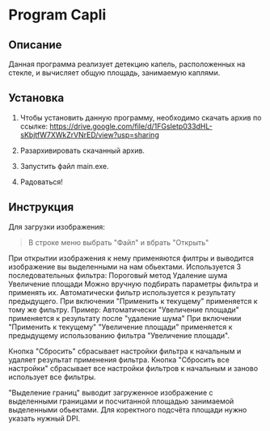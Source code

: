 # Program Capli
## Описание
Данная программа реализует детекцию капель, расположенных на стекле, и вычисляет общую площадь, занимаемую каплями.

## Установка
1) Чтобы установить данную программу, необходимо скачать архив по ссылке:
https://drive.google.com/file/d/1FGsIetp033dHL-sKbjtfW7XWkZrVNrED/view?usp=sharing

2) Разархивировать скачанный архив.

3) Запустить файл main.exe.

4) Радоваться!

## Инструкция
Для загрузки изображения:
  >В строке меню выбрать "Файл" и вбрать "Открыть"

При открытии изображения к нему применяются филтры и выводится изображение вы выделенными на нам обьектами.
Используется 3 последовательных фильтра:
  Пороговый метод
  Удаление шума
  Увеличение площади
 Можно вручную подбирать параметры фильтра и применять их.
 Автоматически фильтр используется к результату предыдущего. 
 При включении "Применить к текущему" применяется к тому же фильтру.
 Пример: 
   Автоматически "Увеличение площади" применяется к результату после "удаление шума"
   При включении "Применить к текущему" "Увеличение площади" применяется к предыдущему использованию фильтра "Увеличение площади".

Кнопка "Сбросить" сбрасывает настройки фильтра к начальным и удаляет результат применения фильтра.
Кнопка "Сбросить все настройки" сбрасывает все настройки фильтров к начальным и заново использует все фильтры.

"Выделение границ" выводит загруженное изображение с выделенными границами и посчитанной площадью занимаемой выделенными обьектами.
Для коректного подсчёта площади нужно указать нужный DPI.
 
